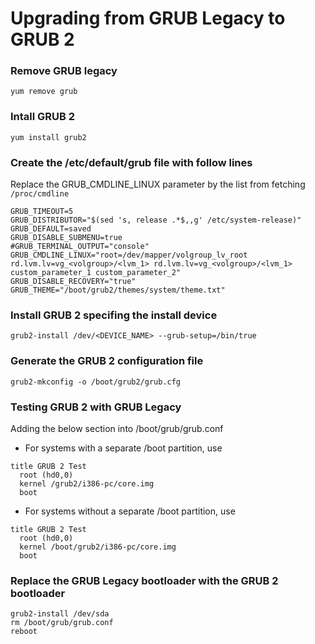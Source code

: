 # Upgrading from GRUB Legacy to GRUB 2
### Remove GRUB legacy
```
yum remove grub
```

### Intall GRUB 2
```
yum install grub2
```

### Create the /etc/default/grub file with follow lines
Replace the GRUB_CMDLINE_LINUX parameter by the list from fetching `/proc/cmdline`
```
GRUB_TIMEOUT=5
GRUB_DISTRIBUTOR="$(sed 's, release .*$,,g' /etc/system-release)"
GRUB_DEFAULT=saved
GRUB_DISABLE_SUBMENU=true
#GRUB_TERMINAL_OUTPUT="console"
GRUB_CMDLINE_LINUX="root=/dev/mapper/volgroup_lv_root rd.lvm.lv=vg_<volgroup>/<lvm_1> rd.lvm.lv=vg_<volgroup>/<lvm_1> custom_parameter_1 custom_parameter_2"
GRUB_DISABLE_RECOVERY="true"
GRUB_THEME="/boot/grub2/themes/system/theme.txt"
```

### Install GRUB 2 specifing the install device
```
grub2-install /dev/<DEVICE_NAME> --grub-setup=/bin/true
```

### Generate the GRUB 2 configuration file
```
grub2-mkconfig -o /boot/grub2/grub.cfg
```

### Testing GRUB 2 with GRUB Legacy
Adding the below section into /boot/grub/grub.conf
  - For systems with a separate /boot partition, use
  ```
  title GRUB 2 Test
    root (hd0,0)
    kernel /grub2/i386-pc/core.img
    boot
  ```
  
  - For systems without a separate /boot partition, use
  ```
  title GRUB 2 Test
	root (hd0,0)
	kernel /boot/grub2/i386-pc/core.img
	boot
  ```
  
### Replace the GRUB Legacy bootloader with the GRUB 2 bootloader
```
grub2-install /dev/sda
rm /boot/grub/grub.conf
reboot
```
